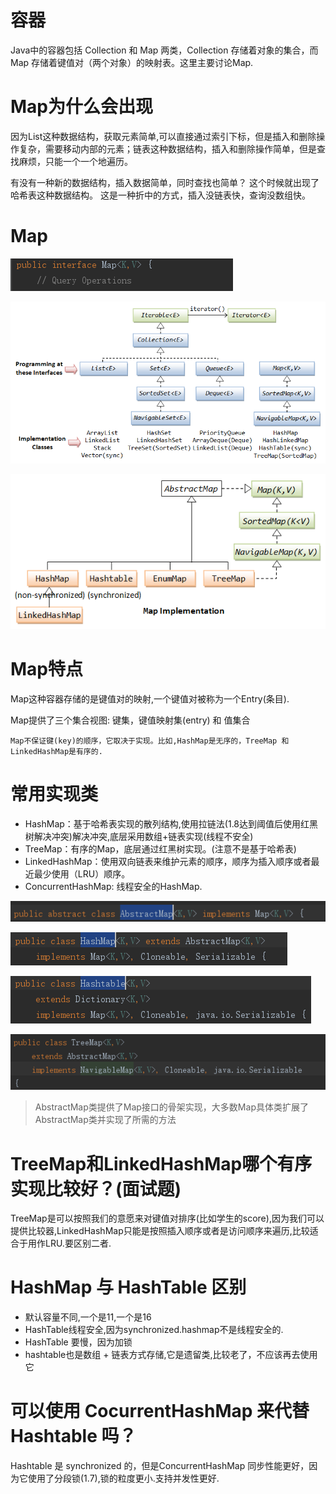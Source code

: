 # 容器

Java中的容器包括 Collection 和 Map 两类，Collection 存储着对象的集合，而 Map 存储着键值对（两个对象）的映射表。这里主要讨论Map.

# Map为什么会出现

因为List这种数据结构，获取元素简单,可以直接通过索引下标，但是插入和删除操作复杂，需要移动内部的元素；链表这种数据结构，插入和删除操作简单，但是查找麻烦，只能一个一个地遍历。

有没有一种新的数据结构，插入数据简单，同时查找也简单？ 这个时候就出现了哈希表这种数据结构。 这是一种折中的方式，插入没链表快，查询没数组快。

# Map

![](Map类图.png)

![](Map类图01.png)

![HashTable继承关系有误,因为HashTabke不是继承AbstractMap,比较特殊](Map类图02.png)

# Map特点

Map这种容器存储的是键值对的映射,一个键值对被称为一个Entry(条目).

Map提供了三个集合视图: 键集，键值映射集(entry) 和 值集合

    Map不保证键(key)的顺序，它取决于实现。比如,HashMap是无序的，TreeMap 和 LinkedHashMap是有序的.

# 常用实现类

- HashMap：基于哈希表实现的散列结构,使用拉链法(1.8达到阈值后使用红黑树解决冲突)解决冲突,底层采用数组+链表实现(线程不安全)
- TreeMap：有序的Map，底层通过红黑树实现。(注意不是基于哈希表)
- LinkedHashMap：使用双向链表来维护元素的顺序，顺序为插入顺序或者最近最少使用（LRU）顺序。
- ConcurrentHashMap: 线程安全的HashMap.

![](AbstractMap类图.png)

![](HashMap类图.png)

![](HashTable类图.png)

![](TreeMap类图.png)

>AbstractMap类提供了Map接口的骨架实现，大多数Map具体类扩展了AbstractMap类并实现了所需的方法

# TreeMap和LinkedHashMap哪个有序实现比较好？(面试题)

TreeMap是可以按照我们的意愿来对键值对排序(比如学生的score),因为我们可以提供比较器,LinkedHashMap只能是按照插入顺序或者是访问顺序来遍历,比较适合于用作LRU.要区别二者.

# HashMap 与 HashTable 区别

- 默认容量不同,一个是11,一个是16
- HashTable线程安全,因为synchronized.hashmap不是线程安全的.
- HashTable 要慢，因为加锁
- hashtable也是数组 + 链表方式存储,它是遗留类,比较老了，不应该再去使用它

# 可以使用 CocurrentHashMap 来代替 Hashtable 吗？

Hashtable 是 synchronized 的，但是ConcurrentHashMap 同步性能更好，因为它使用了分段锁(1.7),锁的粒度更小.支持并发性更好.

